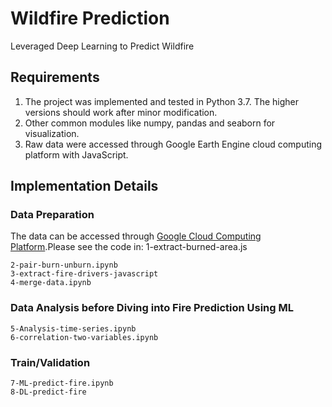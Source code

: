 # Wildfire Prediction
Leveraged Deep Learning to Predict Wildfire

## Requirements

1. The project was implemented and tested in Python 3.7. The higher versions should work after minor modification.
2. Other common modules like numpy, pandas and seaborn for visualization.
3. Raw data were accessed through Google Earth Engine cloud computing platform with JavaScript.


## Implementation Details

### Data Preparation

The data can be accessed through [Google Cloud Computing Platform](https://code.earthengine.google.com/61be378aeafbe9bd100c547039938a94).Please see the code in: 1-extract-burned-area.js

```
2-pair-burn-unburn.ipynb
3-extract-fire-drivers-javascript
4-merge-data.ipynb
```

### Data Analysis before Diving into Fire Prediction Using ML
```
5-Analysis-time-series.ipynb
6-correlation-two-variables.ipynb
```



### Train/Validation
```
7-ML-predict-fire.ipynb
8-DL-predict-fire
```



